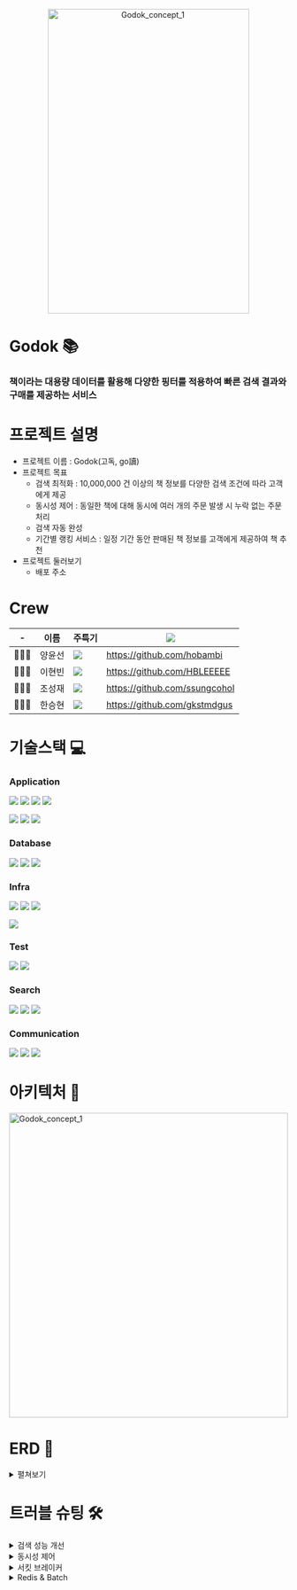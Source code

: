 <p align = "center">
<img width="85%" height = "550" alt="Godok_concept_1" src="https://user-images.githubusercontent.com/119986573/232371260-1fec27ee-e74d-4be8-940a-03e3f60f0f44.png" >
</p>
  
# Godok 📚
### 책이라는 대용량 데이터를 활용해 다양한 핑터를 적용하여 빠른 검색 결과와 구매를 제공하는 서비스


# 프로젝트 설명
- 프로젝트 이름 : Godok(고독, go讀)
- 프로젝트 목표
    - 검색 최적화 : 10,000,000 건 이상의 책 정보를 다양한 검색 조건에 따라 고객에게 제공
    - 동시성 제어 : 동일한 책에 대해 동시에 여러 개의 주문 발생 시 누락 없는 주문 처리
    - 검색 자동 완성
    - 기간별 랭킹 서비스 : 일정 기간 동안 판매된 책 정보를 고객에게 제공하여 책 추천
- 프로젝트 둘러보기
    - 배포 주소

# Crew
|-|이름|주특기|<img src="https://img.shields.io/badge/Github-181717?style=flat&logo=github&logoColor=white"/>|
|----|----|-----|------------|
|👩🏻‍💻|양윤선|<img src="https://img.shields.io/badge/Spring-6DB33F?style=flat&logo=spring&logoColor=white"/>|https://github.com/hobambi|
|👩🏻‍💻|이현빈|<img src="https://img.shields.io/badge/Spring-6DB33F?style=flat&logo=spring&logoColor=white"/>|https://github.com/HBLEEEEE|
|👩🏻‍💻|조성재|<img src="https://img.shields.io/badge/Spring-6DB33F?style=flat&logo=spring&logoColor=white"/>|https://github.com/ssungcohol|
|👩🏻‍💻|한승현|<img src="https://img.shields.io/badge/Spring-6DB33F?style=flat&logo=spring&logoColor=white"/>|https://github.com/gkstmdgus|

# 기술스택 💻
### Application
<img src="https://img.shields.io/badge/HTML-E34F26?style=flat&logo=HTML5&logoColor=white"/>  <img src="https://img.shields.io/badge/CSS-1572B6?style=flat&logo=CSS3&logoColor=white"/>  <img src="https://img.shields.io/badge/JavaScript-F7DF1E?style=flat&logo=JavaScript&logoColor=white"/>  <img src="https://img.shields.io/badge/Thymeleaf-005F0F?style=flat&logo=thymeleaf&logoColor=white"/>

<img src="https://img.shields.io/badge/Java-007396?style=flat&logo=Java&logoColor=white"/> <img src="https://img.shields.io/badge/Spring-6DB33F?style=flat&logo=Spring&logoColor=white"/> <img src="https://img.shields.io/badge/Spring Boot-6DB33f?style=flat&logo=Spring Boot&logoColor=white"/> 

### Database
<img src="https://img.shields.io/badge/MySQL-4479A1?style=flat&logo=MySQL&logoColor=white"/> <img src="https://img.shields.io/badge/Amazon RDS-527FFF?style=flat&logo=amazonrds&logoColor=white"/> <img src="https://img.shields.io/badge/Redis-DC382D?style=flat&logo=Redis&logoColor=white"/>

### Infra
<img src="https://img.shields.io/badge/Amazon AWS-232F3E?style=flat&logo=Amazon AWS&logoColor=white"/> <img src="https://img.shields.io/badge/Amazon EC2-FF9900?style=flat&logo=Amazon EC2&logoColor=white"/> <img src="https://img.shields.io/badge/Amazon S3-569A31?style=flat&logo=Amazon S3&logoColor=white"/> 

<img src="https://img.shields.io/badge/GitHub Actions-2088FF?style=flat&logo=GitHub Actions&logoColor=white"/> 

### Test
<img src="https://img.shields.io/badge/Postman-FF6C37?style=flat&logo=Postman&logoColor=white"/> <img src="https://img.shields.io/badge/JMeter-D22128?style=flat&logo=apachejmeter&logoColor=white"/>

### Search
<img src="https://img.shields.io/badge/ElasticSearch-005571?style=flat&logo=Elasticsearch&logoColor=white"/> <img src="https://img.shields.io/badge/Logstash-005571?style=flat&logo=Logstash&logoColor=white"/> <img src="https://img.shields.io/badge/Kibana-005571?style=flat&logo=kibana&logoColor=white"/> 

### Communication
<img src="https://img.shields.io/badge/Slack-4A154B?style=flat&logo=Slack&logoColor=white"/> <img src="https://img.shields.io/badge/KaKaoTalk-FFCD00?style=flat&logo=KaKaoTalk&logoColor=white"/> <img src="https://img.shields.io/badge/Notion-000000?style=flat&logo=Notion&logoColor=white"/> 

# 아키텍처 📐
<img width="100%" height = "550" alt="Godok_concept_1" src="https://user-images.githubusercontent.com/119986573/232371441-1d23c4f1-f8e9-4b40-b5f8-973d0d2c9cbc.png" >

# ERD 📂
<details>
<summary>펼쳐보기</summary>
<div>

![Untitled](https://user-images.githubusercontent.com/119986573/231785571-5861b9c7-bb17-4623-92cd-0cfd59aed0de.png)

</div>
</details>

# 트러블 슈팅 🛠️

<details>
<summary>검색 성능 개선</summary>
<div>



</div>
</details>

<details>
<summary>동시성 제어</summary>
<div>

  

</div>
</details>

<details>
<summary>서킷 브레이커</summary>
<div>



</div>
</details>

<details>
<summary>Redis & Batch</summary>
<div>



</div>
</details>
